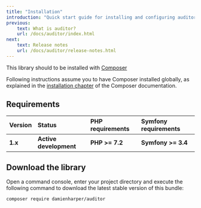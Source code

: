 ```yaml
---
title: "Installation"
introduction: "Quick start guide for installing and configuring auditor."
previous:
    text: What is auditor?
    url: /docs/auditor/index.html
next:
    text: Release notes
    url: /docs/auditor/release-notes.html
---
```


This library should to be installed with [Composer](https://getcomposer.org)

Following instructions assume you to have Composer installed globally, as explained
in the [installation chapter](https://getcomposer.org/doc/00-intro.md)
of the Composer documentation.


## Requirements

 Version   | Status             | PHP requirements | Symfony requirements
:----------|:-------------------|:-----------------|:--------------------
 **1.x**   | **Active development** | **PHP >= 7.2**   | **Symfony >= 3.4**


## Download the library

Open a command console, enter your project directory and execute the
following command to download the latest stable version of this bundle:

```bash
composer require damienharper/auditor
```
